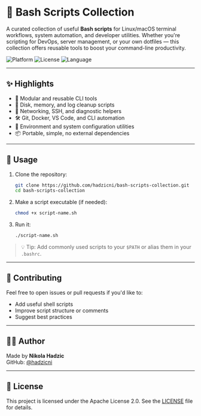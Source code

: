 # 🐧 Bash Scripts Collection

A curated collection of useful **Bash scripts** for Linux/macOS terminal workflows, system automation, and developer utilities. Whether you're scripting for DevOps, server management, or your own dotfiles — this collection offers reusable tools to boost your command-line productivity.

![Platform](https://img.shields.io/badge/platform-Linux%20%7C%20macOS-lightgrey)
![License](https://img.shields.io/badge/license-Apache--2.0-blue)
![Language](https://img.shields.io/badge/language-Bash-blue)

---

## ✨ Highlights

- 🔁 Modular and reusable CLI tools
- 🧼 Disk, memory, and log cleanup scripts
- 📡 Networking, SSH, and diagnostic helpers
- 🛠️ Git, Docker, VS Code, and CLI automation
- 🧪 Environment and system configuration utilities
- 📦 Portable, simple, no external dependencies

---

## 🚀 Usage

1. Clone the repository:

   ```bash
   git clone https://github.com/hadzicni/bash-scripts-collection.git
   cd bash-scripts-collection
   ```

2. Make a script executable (if needed):

   ```bash
   chmod +x script-name.sh
   ```

3. Run it:

   ```bash
   ./script-name.sh
   ```

> 💡 Tip: Add commonly used scripts to your `$PATH` or alias them in your `.bashrc`.

---

## 🤝 Contributing

Feel free to open issues or pull requests if you'd like to:

- Add useful shell scripts
- Improve script structure or comments
- Suggest best practices

---

## 👨‍💻 Author

Made by **Nikola Hadzic**  
GitHub: [@hadzicni](https://github.com/hadzicni)

---

## 📄 License

This project is licensed under the Apache License 2.0. See the [LICENSE](./LICENSE) file for details.

